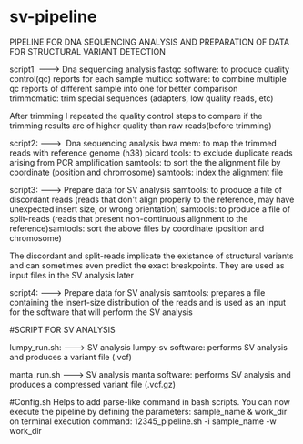 # sv-pipeline
PIPELINE FOR DNA SEQUENCING ANALYSIS AND PREPARATION OF DATA FOR STRUCTURAL VARIANT DETECTION

script1  ---> Dna sequencing analysis
fastqc software: to produce quality control(qc) reports for each sample
multiqc software: to combine multiple  qc reports of different sample into one for better comparison
trimmomatic: trim special sequences (adapters, low quality reads, etc)

After trimming I repeated the quality control steps to compare if the trimming results are of higher quality than raw reads(before trimming)

script2: --->  Dna sequencing analysis
bwa mem: to map the trimmed reads with reference genome (h38)
picard tools: to exclude duplicate reads arising from PCR amplification
samtools: to sort the the alignment file by coordinate (position and chromosome)
samtools: index the alignment file

script3: ---> Prepare data for SV analysis
samtools: to produce a file of discordant reads (reads that don't align properly to the reference, may have unexpected insert size, or wrong orientation)
samtools: to produce a file of split-reads (reads that present non-continuous alignment to the reference)samtools: sort the above files by coordinate (position and chromosome)

The discordant and split-reads implicate the existance of structural variants and can sometimes even predict the exact breakpoints. They are used as input files in the SV analysis later

script4: ---> Prepare data for SV analysis
samtools: prepares a file containing the insert-size distribution of the reads and  is used as an input for the software that will perform the SV analysis


#SCRIPT FOR SV ANALYSIS

lumpy_run.sh: ---> SV analysis
lumpy-sv software: performs SV analysis and produces a variant file (.vcf)

manta_run.sh  ---> SV analysis
manta software: performs SV analysis and produces a compressed variant file (.vcf.gz)

#Config.sh
Helps to add parse-like command in bash scripts. You can now execute the pipeline by defining the parameters: sample_name & work_dir on terminal
execution command: 12345_pipeline.sh -i sample_name -w work_dir
